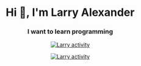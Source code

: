 <h1 align="center">Hi 👋, I'm Larry Alexander</h1>
<h3 align="center">I want to learn programming</h3>

<p align="center">
 <a href="https://github.com/anuraghazra/github-readme-stats" title="Go to Source">
  <img src="https://github-readme-stats.vercel.app/api?username=Larry240795&count_private=true&show_icons=true&theme=radical" alt="Larry activity"/>
 </a>
</p>

<p align="center">
 <a href="https://github.com/anuraghazra/github-readme-stats" title="Go to Source">
  <img src="https://github-readme-stats.vercel.app/api/top-langs/?username=Larry240795&layout=compact&theme=radical" alt="Larry activity"/>
 </a>
</p>
